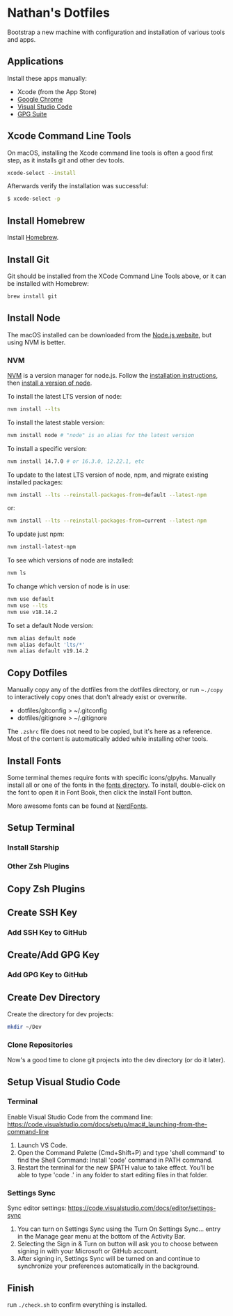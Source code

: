 # Nathan's Dotfiles

Bootstrap a new machine with configuration and installation of various tools and apps.

## Applications

Install these apps manually:

- Xcode (from the App Store)
- [Google Chrome](https://www.google.com/chrome/)
- [Visual Studio Code](https://code.visualstudio.com)
- [GPG Suite](https://gpgtools.org)

## Xcode Command Line Tools

On macOS, installing the Xcode command line tools is often a good first step, as it installs git and other dev tools.

```sh
xcode-select --install
```

Afterwards verify the installation was successful:

```sh
$ xcode-select -p
```

## Install Homebrew

Install [Homebrew](https://brew.sh).

## Install Git

Git should be installed from the XCode Command Line Tools above, or it can be installed with Homebrew:

```sh
brew install git
```

## Install Node

The macOS installed can be downloaded from the [Node.js website](https://nodejs.org/en/download/), but using NVM is better.

### NVM

[NVM](https://github.com/nvm-sh/nvm) is a version manager for node.js. Follow the [installation instructions](https://github.com/nvm-sh/nvm#installing-and-updating), then [install a version of node](https://github.com/nvm-sh/nvm).

To install the latest LTS version of node:

```sh
nvm install --lts
```

To install the latest stable version:

```sh
nvm install node # "node" is an alias for the latest version
```

To install a specific version:

```sh
nvm install 14.7.0 # or 16.3.0, 12.22.1, etc
```

To update to the latest LTS version of node, npm, and migrate existing installed packages:

```sh
nvm install --lts --reinstall-packages-from=default --latest-npm
```

or:

```sh
nvm install --lts --reinstall-packages-from=current --latest-npm
```

To update just npm:

```sh
nvm install-latest-npm
```

To see which versions of node are installed:

```sh
nvm ls
```

To change which version of node is in use:

```sh
nvm use default
nvm use --lts
nvm use v18.14.2
```

To set a default Node version:

```sh
nvm alias default node
nvm alias default 'lts/*'
nvm alias default v19.14.2
```

## Copy Dotfiles

Manually copy any of the dotfiles from the dotfiles directory, or run `~./copy` to interactively copy ones that don't already exist or overwrite.

- dotfiles/gitconfig > ~/.gitconfig
- dotfiles/gitignore > ~/.gitignore

The `.zshrc` file does not need to be copied, but it's here as a reference. Most of the content is automatically added while installing other tools.

## Install Fonts

Some terminal themes require fonts with specific icons/glpyhs. Manually install all or one of the fonts in the [fonts directory](fonts/). To install, double-click on the font to open it in Font Book, then click the Install Font button.

More awesome fonts can be found at [NerdFonts](https://www.nerdfonts.com/font-downloads).

## Setup Terminal

### Install Starship

### Other Zsh Plugins

## Copy Zsh Plugins

## Create SSH Key

### Add SSH Key to GitHub

## Create/Add GPG Key

### Add GPG Key to GitHub

## Create Dev Directory

Create the directory for dev projects:

```sh
mkdir ~/Dev
```

### Clone Repositories

Now's a good time to clone git projects into the dev directory (or do it later).

## Setup Visual Studio Code

### Terminal

Enable Visual Studio Code from the command line:
https://code.visualstudio.com/docs/setup/mac#_launching-from-the-command-line

1. Launch VS Code.
2. Open the Command Palette (Cmd+Shift+P) and type 'shell command' to find the Shell Command: Install 'code' command in PATH command.
3. Restart the terminal for the new $PATH value to take effect. You'll be able to type 'code .' in any folder to start editing files in that folder.

### Settings Sync

Sync editor settings:
https://code.visualstudio.com/docs/editor/settings-sync

1. You can turn on Settings Sync using the Turn On Settings Sync... entry in the Manage gear menu at the bottom of the Activity Bar.
2. Selecting the Sign in & Turn on button will ask you to choose between signing in with your Microsoft or GitHub account.
3. After signing in, Settings Sync will be turned on and continue to synchronize your preferences automatically in the background.

## Finish

run `./check.sh` to confirm everything is installed.
